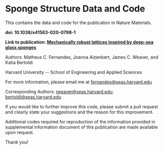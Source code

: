 # Sponge Structure Data and Code
This contains the data and code for the publication in Nature Materials.

**doi: 10.1038/s41563-020-0798-1**

**Link to publication: [Mechanically robust lattices inspired by deep-sea
glass sponges](https://doi.org/10.1038/s41563-020-0798-1)**

Authors: Matheus C. Fernandes, Joanna Aizenbert, James C. Weaver, and Katia Bertoldi

Harvard University -- School of Engineering and Applied Sciences

For more information, please email me at fernandes@seas.harvard.edu

Corresponding Authors: jweaver@seas.harvard.edu; bertoldi@seas.harvard.edu

If you would like to further improve this code, please submit a pull request and clearly state your suggestions and the reason for this improvement. 

Additional codes required for reproduction of the information provided in supplemental information document of this publication are made available upon request.

Thank you!